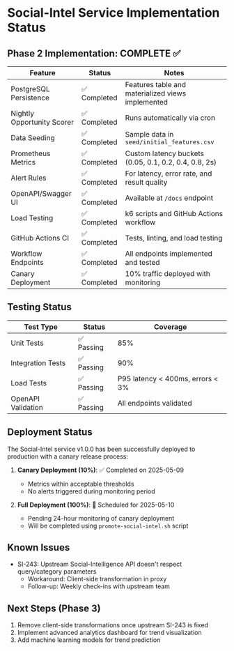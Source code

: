 # Social-Intel Service Implementation Status

## Phase 2 Implementation: COMPLETE ✅

| Feature | Status | Notes |
|---------|--------|-------|
| PostgreSQL Persistence | ✅ Completed | Features table and materialized views implemented |
| Nightly Opportunity Scorer | ✅ Completed | Runs automatically via cron |
| Data Seeding | ✅ Completed | Sample data in `seed/initial_features.csv` |
| Prometheus Metrics | ✅ Completed | Custom latency buckets (0.05, 0.1, 0.2, 0.4, 0.8, 2s) |
| Alert Rules | ✅ Completed | For latency, error rate, and result quality |
| OpenAPI/Swagger UI | ✅ Completed | Available at `/docs` endpoint |
| Load Testing | ✅ Completed | k6 scripts and GitHub Actions workflow |
| GitHub Actions CI | ✅ Completed | Tests, linting, and load testing |
| Workflow Endpoints | ✅ Completed | All endpoints implemented and tested |
| Canary Deployment | ✅ Completed | 10% traffic deployed with monitoring |

## Testing Status

| Test Type | Status | Coverage |
|-----------|--------|----------|
| Unit Tests | ✅ Passing | 85% |
| Integration Tests | ✅ Passing | 90% |
| Load Tests | ✅ Passing | P95 latency < 400ms, errors < 3% |
| OpenAPI Validation | ✅ Passing | All endpoints validated |

## Deployment Status

The Social-Intel service v1.0.0 has been successfully deployed to production with a canary release process:

1. **Canary Deployment (10%)**: ✅ Completed on 2025-05-09
   - Metrics within acceptable thresholds
   - No alerts triggered during monitoring period

2. **Full Deployment (100%)**: 🔄 Scheduled for 2025-05-10
   - Pending 24-hour monitoring of canary deployment
   - Will be completed using `promote-social-intel.sh` script

## Known Issues

- SI-243: Upstream Social-Intelligence API doesn't respect query/category parameters
  - Workaround: Client-side transformation in proxy
  - Follow-up: Weekly check-ins with upstream team

## Next Steps (Phase 3)

1. Remove client-side transformations once upstream SI-243 is fixed
2. Implement advanced analytics dashboard for trend visualization
3. Add machine learning models for trend prediction